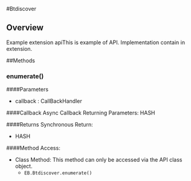 #Btdiscover


## Overview
Example extension apiThis is example of API. Implementation contain in extension.


##Methods



### enumerate()


####Parameters
<ul><li>callback : <span class='text-info'>CallBackHandler</span></li></ul>

####Callback
Async Callback Returning Parameters: <span class='text-info'>HASH</span></p><ul></ul>

####Returns
Synchronous Return:

* HASH

####Method Access:

* Class Method: This method can only be accessed via the API class object. 
	* <code>EB.Btdiscover.enumerate()</code> 

